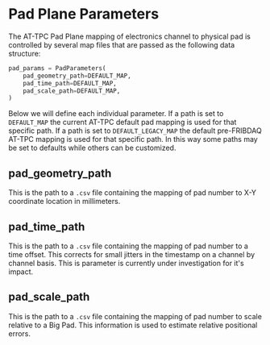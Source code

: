 # Pad Plane Parameters

The AT-TPC Pad Plane mapping of electronics channel to physical pad is controlled by several map files that are passed as the following data structure:

```python
pad_params = PadParameters(
    pad_geometry_path=DEFAULT_MAP,
    pad_time_path=DEFAULT_MAP,
    pad_scale_path=DEFAULT_MAP,
)
```

Below we will define each individual parameter. If a path is set to `DEFAULT_MAP` the current AT-TPC default pad mapping is used for that specific path. If a path is set to `DEFAULT_LEGACY_MAP` the default pre-FRIBDAQ AT-TPC mapping is used for that specific path. In this way some paths may be set to defaults while others can be customized.

## pad_geometry_path

This is the path to a `.csv` file containing the mapping of pad number to X-Y coordinate location in millimeters. 

## pad_time_path

This is the path to a `.csv` file containing the mapping of pad number to a time offset. This corrects for small jitters in the timestamp on a channel by channel basis. This is parameter is currently under investigation for it's impact.

## pad_scale_path

This is the path to a `.csv` file containing the mapping of pad number to scale relative to a Big Pad. This information is used to estimate relative positional errors.
